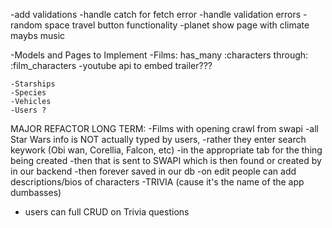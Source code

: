 -add validations
-handle catch for fetch error
-handle validation errors
-random space travel button functionality 
-planet show page with climate maybs music

-Models and Pages to Implement
    -Films: has_many :characters through: :film_characters
      -youtube api to embed trailer???
     
    -Starships
    -Species
    -Vehicles
    -Users ? 

MAJOR REFACTOR LONG TERM:
-Films with opening crawl from swapi
-all Star Wars info is NOT actually typed by users,
    -rather they enter search keywork (Obi wan, Corellia, Falcon, etc)
    -in the appropriate tab for the thing being created
    -then that is sent to SWAPI which is then found or created by in our backend
    -then forever saved in our db
-on edit people can add descriptions/bios of characters
-TRIVIA (cause it's the name of the app dumbasses)
  - users can full CRUD on Trivia questions